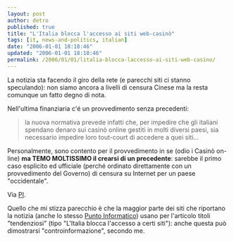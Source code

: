 ```yaml
---
layout: post
author: detro
published: true
title: "L'Italia blocca l'accesso ai siti web-casinò"
tags: [it, news-and-politics, italian]
date: "2006-01-01 18:18:46"
updated: "2006-01-01 18:18:46"
permalink: /2006/01/01/litalia-blocca-laccesso-ai-siti-web-casino/
---
```


La notizia sta facendo il giro della rete (e parecchi siti ci stanno speculando): non siamo ancora a livelli di censura Cinese ma la resta comunque un fatto degno di nota.

Nell'ultima finanziaria c'é un provvedimento senza precedenti: 
<blockquote>la nuova normativa prevede infatti che, per impedire che gli italiani spendano denaro sui casinò online gestiti in molti diversi paesi, sia necessario impedire loro tout-court di accedere a quei siti... </blockquote>

Personalmente, sono contento per il provvedimento in se (odio i Casinò on-line) <strong>ma TEMO MOLTISSIMO il crearsi di un precedente</strong>: sarebbe il primo caso esplicito ed ufficiale (perché ordinato direttamente con un provvedimento del Governo) di censura su Internet per un paese "occidentale".

Via <a href="http://punto-informatico.it/p.asp?i=56927&r=PI" target="_new">PI</a>.

Quello che mi stizza parecchio è che la maggior parte dei siti che riportano la notizia (anche lo stesso <a href="http://punto-informatico.it/" target="_new">Punto Informatico</a>) usano per l'articolo titoli "tendenziosi" (tipo "L'Italia blocca l'accesso a certi siti"): anche questa può dimostrarsi "controinformazione", secondo me.


